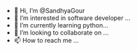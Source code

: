 - 👋 Hi, I’m @SandhyaGour
- 👀 I’m interested in software developer ...
- 🌱 I’m currently learning python...
- 💞️ I’m looking to collaborate on ...
- 📫 How to reach me ...

<!---
SandhyaGour/SandhyaGour is a ✨ special ✨ repository because its `README.md` (this file) appears on your GitHub profile.
You can click the Preview link to take a look at your changes.
--->
